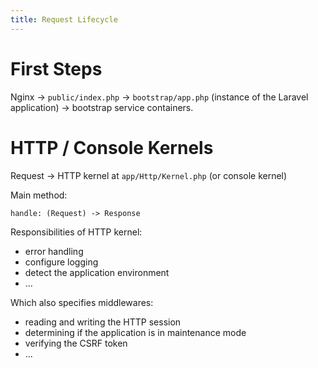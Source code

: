```yaml
---
title: Request Lifecycle
---
```


# First Steps

Nginx -> `public/index.php`
-> `bootstrap/app.php` (instance of the Laravel application)
-> bootstrap service containers.

# HTTP / Console Kernels

Request -> HTTP kernel at `app/Http/Kernel.php` (or console kernel)

Main method:

```
handle: (Request) -> Response
```

Responsibilities of HTTP kernel:

- error handling
- configure logging
- detect the application environment
- ...

Which also specifies middlewares:

- reading and writing the HTTP session
- determining if the application is in maintenance mode
- verifying the CSRF token
- ...
